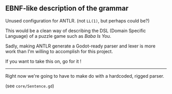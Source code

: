 ## EBNF-like description of the grammar

Unused configuration for ANTLR.  (not `LL(1)`, but perhaps could be?)

This would be a clean way of describing the DSL (Domain Specific Language)
of a puzzle game such as *Baba Is You*.

Sadly, making ANTLR generate a Godot-ready parser and lexer is more work
than I'm willing to accomplish for this project.

If you want to take this on, go for it !

---

Right now we're going to have to make do with a hardcoded, rigged parser.

(see `core/Sentence.gd`)
